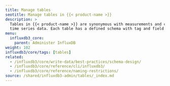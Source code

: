 ```yaml
---
title: Manage tables
seotitle: Manage tables in {{< product-name >}}
description: >
  Tables in {{< product-name >}} are synonymous with measurements and contain
  time series data. Each table has a defined schema with tag and field columns.
menu:
  influxdb3_core:
    parent: Administer InfluxDB
weight: 102
influxdb3/core/tags: [tables]
related:
  - /influxdb3/core/write-data/best-practices/schema-design/
  - /influxdb3/core/reference/cli/influxdb3/
  - /influxdb3/core/reference/naming-restrictions/
source: /shared/influxdb3-admin/tables/_index.md
---
```


<!--
//SOURCE content/shared/influxdb3-admin/tables/_index.md
-->